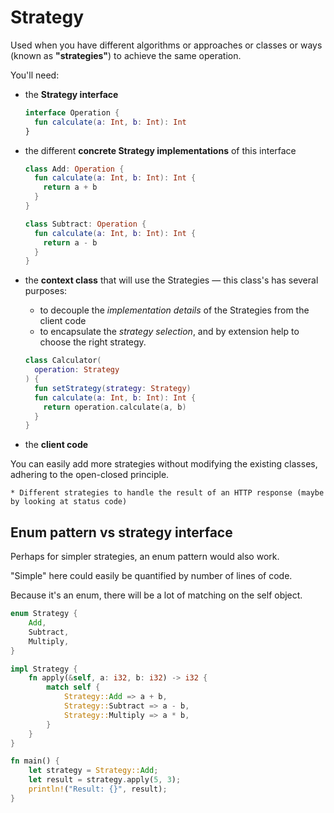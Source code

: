 # Strategy

Used when you have different algorithms or approaches or classes or ways (known as **"strategies"**) to achieve the same operation. 

You'll need:
* the **Strategy interface**

  ```kotlin
  interface Operation {
    fun calculate(a: Int, b: Int): Int
  }
  ```
  
* the different **concrete Strategy implementations** of this interface

  ```kotlin
  class Add: Operation {
    fun calculate(a: Int, b: Int): Int {
      return a + b
    }
  }

  class Subtract: Operation {
    fun calculate(a: Int, b: Int): Int {
      return a - b
    }
  }
  ```
  
* the **context class** that will use the Strategies — this class's has several purposes:
  * to decouple the _implementation details_ of the Strategies from the client code
  * to encapsulate the _strategy selection_, and by extension help to choose the right strategy. 
 
  ```kotlin
  class Calculator(
    operation: Strategy
  ) {
    fun setStrategy(strategy: Strategy)
    fun calculate(a: Int, b: Int): Int {
      return operation.calculate(a, b)
    }
  }
  ```
  
* the **client code**

You can easily add more strategies without modifying the existing classes, adhering to the open-closed principle.

~~~admonish example title="Examples"
* Different strategies to handle the result of an HTTP response (maybe by looking at status code)
~~~

## Enum pattern vs strategy interface

Perhaps for simpler strategies, an enum pattern would also work.

"Simple" here could easily be quantified by number of lines of code. 

Because it's an enum, there will be a lot of matching on the self object.

```rust
enum Strategy {
    Add,
    Subtract,
    Multiply,
}

impl Strategy {
    fn apply(&self, a: i32, b: i32) -> i32 {
        match self {
            Strategy::Add => a + b,
            Strategy::Subtract => a - b,
            Strategy::Multiply => a * b,
        }
    }
}

fn main() {
    let strategy = Strategy::Add;
    let result = strategy.apply(5, 3);
    println!("Result: {}", result);
}
```
